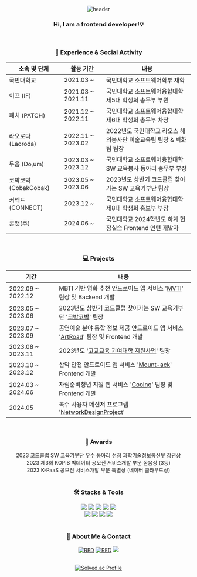 <div align='center'>

  ![header](https://capsule-render.vercel.app/api?type=waving&color=0:f0e68c,100:808000&height=230&section=header&text=GyuwonSong&fontAlign=70&fontAlignY=40&fontSize=50&fontColor=ffffff)

</div>

<h3 align='center'>
  Hi, I am a frontend developer!💡
</h3>

<br/>

<h3 align='center'>🏫 Experience & Social Activity</h3>

<div align='center'>
  
|소속 및 단체|활동 기간|내용|
|---|---|---|
|국민대학교|2021.03 ~|국민대학교 소프트웨어학부 재학|
|이프 (IF)|2021.03 ~ 2021.11|국민대학교 소프트웨어융합대학 제5대 학생회 총무부 부원|
|패치 (PATCH)|2021.12 ~ 2022.11|국민대학교 소프트웨어융합대학 제6대 학생회 총무부 차장|　　　　
|라오로다 (Laoroda)|2022.11 ~ 2023.02|2022년도 국민대학교 라오스 해외봉사단 미술교육팀 팀장 & 벽화팀 팀장|
|두음 (Do,um)|2023.03 ~ 2023.12|국민대학교 소프트웨어융합대학 SW 교육봉사 동아리 총무부 부장|
|코박코박 (CobakCobak)|2023.05 ~ 2023.06|2023년도 상반기 코드클럽 찾아가는 SW 교육기부단 팀장|
|커넥트 (CONNECT)|2023.12 ~|국민대학교 소프트웨어융합대학 제8대 학생회 홍보부 부장|
|콘캣(주)|2024.06 ~|국민대학교 2024학년도 하계 현장실습 Frontend 인턴 개발자|

</div>

<br/>

<h3 align='center'>💻 Projects</h3>

<div align='center'>

| 기간 | 내용 |
| --- | --- |
| 2022.09 ~ 2022.12　|MBTI 기반 영화 추천 안드로이드 앱 서비스 '<a href="https://github.com/gyuwonsong/KMU-MVTI.git">MVTI</a>' 팀장 및 Backend 개발|
| 2023.05 ~ 2023.06　|2023년도 상반기 코드클럽 찾아가는 SW 교육기부단 '<a href="https://github.com/gyuwonsong/CodeClub-CobakCobak.git">코박코박</a>' 팀장|
| 2023.07 ~ 2023.09　|공연예술 분야 통합 정보 제공 안드로이드 앱 서비스 '<a href="https://github.com/gyuwonsong/ArtRoad.git">ArtRoad</a>' 팀장 및 Frontend 개발|
| 2023.08 ~ 2023.11　|2023년도 '<a href="https://github.com/gyuwonsong/KMU-HighSchoolSupportProject.git">고교교육 기여대학 지원사업</a>' 팀장|
| 2023.10 ~ 2023.12　|산악 안전 안드로이드 앱 서비스 '<a href="https://github.com/gyuwonsong/Mount-ack.git">Mount-ack</a>' Frontend 개발|
| 2024.03 ~ 2024.06 |자립준비청년 지원 웹 서비스 '<a href="https://github.com/cooing-kmu">Cooing</a>' 팀장 및 Frontend 개발|
| 2024.05 |복수 사용자 메신저 프로그램 '<a href="https://github.com/gyuwonsong/KMU-NetworkDesignProject">NetworkDesignProject</a>'|

</div>

<br/>

<h3 align='center'>🥇 Awards</h3>
<div align='center'>
<d> 2023 코드클럽 SW 교육기부단 우수 동아리 선정 과학기술정보통신부 장관상 </d>
<br/>
<d> 2023 제3회 KOPIS 빅데이터 공모전 서비스개발 부문 돋움상 (3등)</d>
<br/>
<d> 2023 K-PaaS 공모전 서비스개발 부문 특별상 (네이버 클라우드상)</d>
</div>

<br/>

<h3 align='center'>🛠️ Stacks & Tools</h3>
<div align='center'>
  <img src="https://img.shields.io/badge/React-61DAFB?style=flat-square&logo=React&logoColor=black"/>
  <img src="https://img.shields.io/badge/JavaScript-F7DF1E?style=flat-square&logo=javascript&logoColor=black"/>
  <img src="https://img.shields.io/badge/HTML-E34F26?style=flat-square&logo=html5&logoColor=white"/>
  <img src="https://img.shields.io/badge/CSS-1572B6?style=flat-square&logo=css3&logoColor=white"/>
  <img src="https://img.shields.io/badge/MySQL-4479A1?style=flat-square&logo=MySQL&logoColor=white"/>
</div>
<div align='center'>
  <img src="https://img.shields.io/badge/Flutter-02569B?style=flat-square&logo=flutter&logoColor=white"/>
  <img src="https://img.shields.io/badge/Visual Studio Code-007ACC?style=flat-square&logo=Visual Studio Code&logoColor=white"/>
  <img src="https://img.shields.io/badge/Android Studio-3DDC84?style=flat-square&logo=Android Studio&logoColor=white"/>
  <img src="https://img.shields.io/badge/WebStorm-000000?style=flat-square&logo=WebStorm&logoColor=white"/>
</div>

<br/>

</div>
<h3 align='center'>🐰 About Me & Contact</h3>
<div align='center'>
  <a href="https://github.com/gyuwonsong/"><img alt="RED" src ="https://img.shields.io/badge/GitHub-181717?style=flat-square&logo=GitHub&logoColor=white"/></a>
  <a href="https://velog.io/@july22/"><img alt="RED" src ="https://img.shields.io/badge/Velog-20C997?style=flat-square&logo=velog&logoColor=white"/></a>
  <a href="mailto:gyuwon0722@kookmin.ac.kr"><img src="https://img.shields.io/badge/Gmail-E34F26?style=flat-square&logo=Gmail&logoColor=white&link=mailto:gyuwon0722@kookmin.ac.kr"/></a>
</div>

<br/>

<div align='center'>
  
[![Solved.ac Profile](http://mazassumnida.wtf/api/v2/generate_badge?boj=gyuwon0722)](https://solved.ac/gyuwon0722/) 

</div>
